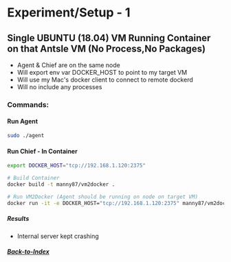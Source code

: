 # Experiment/Setup - 1

## Single UBUNTU (18.04) VM Running Container on that Antsle VM (No Process,No Packages)

- Agent & Chief are on the same node
- Will export env var DOCKER_HOST to point to my target VM
- Will use my Mac's docker client to connect to remote dockerd
- Will no include any processes

### Commands:

#### Run Agent
```bash
sudo ./agent
```

#### Run Chief - In Container
```bash
export DOCKER_HOST="tcp://192.168.1.120:2375"

# Build Container 
docker build -t manny87/vm2docker .

# Run VM2Docker (Agent should be running on node on target VM)
docker run -it -e DOCKER_HOST="tcp://192.168.1.120:2375" manny87/vm2docker:latest --debug --no-packages --no-processes --no-run --tag vanilla-1 192.168.1.120 49153
```

##### Results 
- Internal server kept crashing

##### [Back-to-Index](../../00-Index.md)